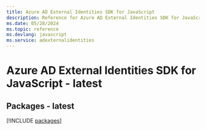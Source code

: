 ```yaml
---
title: Azure AD External Identities SDK for JavaScript
description: Reference for Azure AD External Identities SDK for JavaScript
ms.date: 05/28/2024
ms.topic: reference
ms.devlang: javascript
ms.service: adexternalidentities
---
```

# Azure AD External Identities SDK for JavaScript - latest
## Packages - latest
[!INCLUDE [packages](ad-external-identities-index.md)]